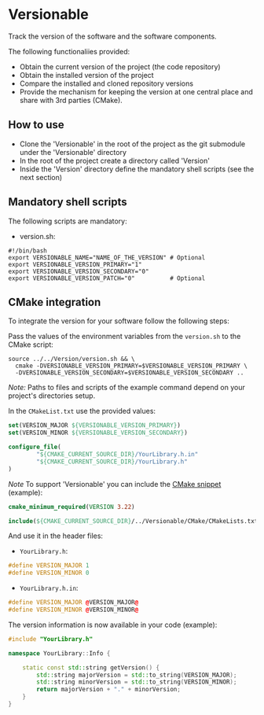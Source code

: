 # Versionable

Track the version of the software and the software components.

The following functionaliies provided:

- Obtain the current version of the project (the code repository)
- Obtain the installed version of the project
- Compare the installed and cloned repository versions
- Provide the mechanism for keeping the version at one central place and share with 3rd parties (CMake).

## How to use

- Clone the 'Versionable' in the root of the project as the git submodule under the 'Versionable' directory
- In the root of the project create a directory called 'Version'
- Inside the 'Version' directory define the mandatory shell scripts (see the next section)

## Mandatory shell scripts

The following scripts are mandatory:

- version.sh:
```shell
#!/bin/bash
export VERSIONABLE_NAME="NAME_OF_THE_VERSION" # Optional
export VERSIONABLE_VERSION_PRIMARY="1"
export VERSIONABLE_VERSION_SECONDARY="0"
export VERSIONABLE_VERSION_PATCH="0"          # Optional
```

## CMake integration

To integrate the version for your software follow the following steps:

Pass the values of the environment variables from the `version.sh` to the CMake script: 
```shell
source ../../Version/version.sh && \
  cmake -DVERSIONABLE_VERSION_PRIMARY=$VERSIONABLE_VERSION_PRIMARY \
  -DVERSIONABLE_VERSION_SECONDARY=$VERSIONABLE_VERSION_SECONDARY ..
```

*Note:* Paths to files and scripts of the example command depend on your project's directories setup.

In the `CMakeList.txt` use the provided values:

```cmake
set(VERSION_MAJOR ${VERSIONABLE_VERSION_PRIMARY})
set(VERSION_MINOR ${VERSIONABLE_VERSION_SECONDARY})

configure_file(
        "${CMAKE_CURRENT_SOURCE_DIR}/YourLibrary.h.in"
        "${CMAKE_CURRENT_SOURCE_DIR}/YourLibrary.h"
)
```

*Note* To support 'Versionable' you can include the [CMake snippet](CMake/CMakeLists.txt) (example): 

```cmake
cmake_minimum_required(VERSION 3.22)

include(${CMAKE_CURRENT_SOURCE_DIR}/../Versionable/CMake/CMakeLists.txt)
```

And use it in the header files:

- `YourLibrary.h`:

```c++
#define VERSION_MAJOR 1
#define VERSION_MINOR 0
```

- `YourLibrary.h.in`:

```c++
#define VERSION_MAJOR @VERSION_MAJOR@
#define VERSION_MINOR @VERSION_MINOR@
```

The version information is now available in your code (example):

```c++
#include "YourLibrary.h"

namespace YourLibrary::Info {

    static const std::string getVersion() {
        std::string majorVersion = std::to_string(VERSION_MAJOR);
        std::string minorVersion = std::to_string(VERSION_MINOR);
        return majorVersion + "." + minorVersion;
    }
}
```